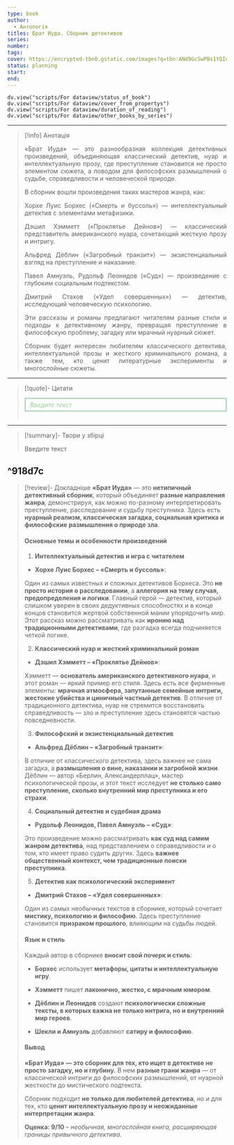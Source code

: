 ```yaml
---
type: book
author:
  - Антологія
titles: Брат Иуда. Сборник детективов
series:
number:
tags:
cover: https://encrypted-tbn0.gstatic.com/images?q=tbn:ANd9GcSwPBs1YQIor9MStiujZEfaj6GiVZi8762Ekg&s
status: planning
start:
end:
---
```


```dataviewjs
dv.view("scripts/For dataview/status_of_book")
dv.view("scripts/For dataview/cover_from_propertys")
dv.view("scripts/For dataview/duration_of_reading")
dv.view("scripts/For dataview/other_books_by_series")
```
---

>[!info] Анотація
> <p align="justify">«Брат Иуда» — это разнообразная коллекция детективных произведений, объединяющая классический детектив, нуар и интеллектуальную прозу, где преступление становится не просто элементом сюжета, а поводом для философских размышлений о судьбе, справедливости и человеческой природе.</p>
> <p align="justify">В сборник вошли произведения таких мастеров жанра, как:</p>
> <p align="justify">Хорхе Луис Борхес («Смерть и буссоль») — интеллектуальный детектив с элементами метафизики.</p>
> <p align="justify">Дэшил Хэмметт («Проклятье Дейнов») — классический представитель американского нуара, сочетающий жесткую прозу и интригу.</p>
> <p align="justify">Альфред Дёблин («Загробный транзит») — экзистенциальный взгляд на преступление и наказание.</p>
> <p align="justify">Павел Амнуэль, Рудольф Леонидов («Суд») — произведение с глубоким социальным подтекстом.</p>
> <p align="justify">Дмитрий Стахов («Удел совершенных») — детектив, исследующий человеческую психологию.</p>
> <p align="justify">Эти рассказы и романы предлагают читателям разные стили и подходы к детективному жанру, превращая преступление в философскую проблему, загадку или мрачный нуарный сюжет.</p>
> <p align="justify">Сборник будет интересен любителям классического детектива, интеллектуальной прозы и жесткого криминального романа, а также тем, кто ценит литературные эксперименты и многослойные сюжеты.</p>

---

>[!quote]- Цитати
><div align="justify" style="border: 2px solid #A0CAA6; padding: 5px 10px 5px 10px; font-style: italic; color: #A0CAA6 ">Введите текст</div><br>

---
>[!summary]- Твори у збірці
><p align="justify">Введите текст</p>

^918d7c
---
>[!review]- Докладніше
> **«Брат Иуда»** — это **нетипичный детективный сборник**, который объединяет **разные направления жанра**, демонстрируя, как можно по-разному интерпретировать преступление, расследование и судьбу преступника. Здесь есть **нуарный реализм, классическая загадка, социальная критика и философские размышления о природе зла**.
>
> #### **Основные темы и особенности произведений**
>
> 1. **Интеллектуальный детектив и игра с читателем**
>
> - **Хорхе Луис Борхес – «Смерть и буссоль»**:
>
> Один из самых известных и сложных детективов Борхеса. Это **не просто история о расследовании**, а **аллегория на тему случая, предопределения и логики**. Главный герой — детектив, который слишком уверен в своих дедуктивных способностях и в конце концов становится жертвой собственной мании упорядочить мир. Этот рассказ можно рассматривать как **иронию над традиционными детективами**, где разгадка всегда подчиняется четкой логике.
>
> 2. **Классический нуар и жесткий криминальный роман**
>
> - **Дэшил Хэмметт – «Проклятье Дейнов»**:
>
> Хэмметт — **основатель американского детективного нуара**, и этот роман — яркий пример его стиля. Здесь есть все фирменные элементы: **мрачная атмосфера, запутанные семейные интриги, жестокие убийства и циничный частный детектив**. В отличие от традиционного детектива, нуар не стремится восстановить справедливость — зло и преступление здесь становятся частью повседневности.
>
> 3. **Философский и экзистенциальный детектив**
>
> - **Альфред Дёблин – «Загробный транзит»**:
>
> В отличие от классического детектива, здесь важнее не сама загадка, а **размышления о вине, наказании и загробной жизни**. Дёблин — автор «Берлин, Александерплац», мастер психологической прозы, и этот текст исследует **не столько само преступление, сколько внутренний мир преступника и его страхи**.
>
> 4. **Социальный детектив и судебная драма**
>
> - **Рудольф Леонидов, Павел Амнуэль – «Суд»**:
>
> Это произведение можно рассматривать **как суд над самим жанром детектива**, над представлением о справедливости и о том, кто имеет право судить других. Здесь **важнее общественный контекст, чем традиционные поиски преступника**.
>
> 5. **Детектив как психологический эксперимент**
>
> - **Дмитрий Стахов – «Удел совершенных»**:
>
> Один из самых необычных текстов в сборнике, который сочетает **мистику, психологию и философию**. Здесь преступление становится **призраком прошлого**, влияющим на судьбы людей.
>
> #### **Язык и стиль**
>
> Каждый автор в сборнике **вносит свой почерк и стиль**:
>
> - **Борхес** использует **метафоры, цитаты и интеллектуальную игру**.
>
> - **Хэмметт** пишет **лаконично, жестко, с мрачным юмором**.
>
> - **Дёблин и Леонидов** создают **психологически сложные тексты, в которых важна не только интрига, но и внутренний мир героев**.
>
> - **Шекли и Амнуэль** добавляют **сатиру и философию**.
>
> #### **Вывод**
>
> **«Брат Иуда» — это сборник для тех, кто ищет в детективе не просто загадку, но и глубину.** В нем **разные грани жанра** — от классической интриги до философских размышлений, от нуарной жесткости до мистического подтекста.
>
> Сборник подходит **не только для любителей детектива**, но и для тех, кто **ценит интеллектуальную прозу и неожиданные интерпретации жанра**.
>
> **Оценка: 9/10** – *необычная, многослойная книга, расширяющая границы привычного детектива.*
>